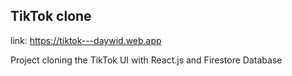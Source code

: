 ## TikTok clone
link: https://tiktok---daywid.web.app
 
 Project cloning the TikTok UI with React.js and Firestore Database
